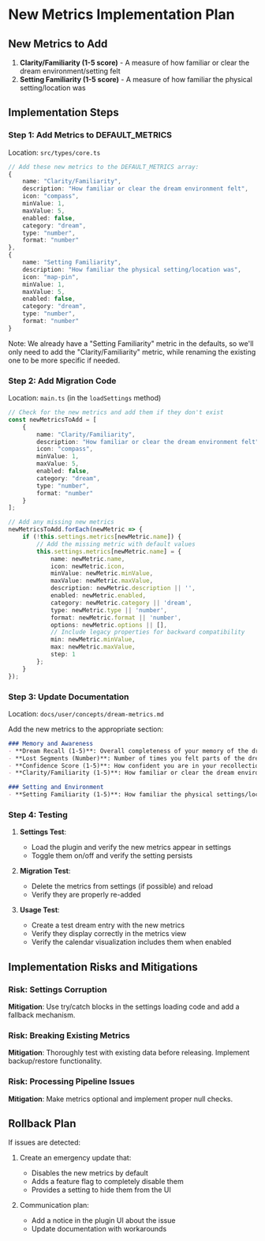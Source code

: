 # New Metrics Implementation Plan

## New Metrics to Add

1. **Clarity/Familiarity (1-5 score)** - A measure of how familiar or clear the dream environment/setting felt
2. **Setting Familiarity (1-5 score)** - A measure of how familiar the physical setting/location was

## Implementation Steps

### Step 1: Add Metrics to DEFAULT_METRICS

Location: `src/types/core.ts`

```typescript
// Add these new metrics to the DEFAULT_METRICS array:
{
    name: "Clarity/Familiarity",
    description: "How familiar or clear the dream environment felt",
    icon: "compass",
    minValue: 1,
    maxValue: 5,
    enabled: false,
    category: "dream",
    type: "number",
    format: "number"
},
{
    name: "Setting Familiarity",
    description: "How familiar the physical setting/location was",
    icon: "map-pin",
    minValue: 1,
    maxValue: 5,
    enabled: false,
    category: "dream",
    type: "number",
    format: "number"
}
```

Note: We already have a "Setting Familiarity" metric in the defaults, so we'll only need to add the "Clarity/Familiarity" metric, while renaming the existing one to be more specific if needed.

### Step 2: Add Migration Code

Location: `main.ts` (in the `loadSettings` method)

```typescript
// Check for the new metrics and add them if they don't exist
const newMetricsToAdd = [
    {
        name: "Clarity/Familiarity",
        description: "How familiar or clear the dream environment felt",
        icon: "compass",
        minValue: 1,
        maxValue: 5,
        enabled: false,
        category: "dream",
        type: "number",
        format: "number"
    }
];

// Add any missing new metrics
newMetricsToAdd.forEach(newMetric => {
    if (!this.settings.metrics[newMetric.name]) {
        // Add the missing metric with default values
        this.settings.metrics[newMetric.name] = {
            name: newMetric.name,
            icon: newMetric.icon,
            minValue: newMetric.minValue,
            maxValue: newMetric.maxValue,
            description: newMetric.description || '',
            enabled: newMetric.enabled,
            category: newMetric.category || 'dream',
            type: newMetric.type || 'number',
            format: newMetric.format || 'number',
            options: newMetric.options || [],
            // Include legacy properties for backward compatibility
            min: newMetric.minValue,
            max: newMetric.maxValue,
            step: 1
        };
    }
});
```

### Step 3: Update Documentation

Location: `docs/user/concepts/dream-metrics.md`

Add the new metrics to the appropriate section:

```markdown
### Memory and Awareness
- **Dream Recall (1-5)**: Overall completeness of your memory of the dream
- **Lost Segments (Number)**: Number of times you felt parts of the dream were forgotten
- **Confidence Score (1-5)**: How confident you are in your recollection
- **Clarity/Familiarity (1-5)**: How familiar or clear the dream environment felt

### Setting and Environment
- **Setting Familiarity (1-5)**: How familiar the physical settings/locations were from waking life
```

### Step 4: Testing

1. **Settings Test**:
   - Load the plugin and verify the new metrics appear in settings
   - Toggle them on/off and verify the setting persists

2. **Migration Test**:
   - Delete the metrics from settings (if possible) and reload
   - Verify they are properly re-added

3. **Usage Test**:
   - Create a test dream entry with the new metrics
   - Verify they display correctly in the metrics view
   - Verify the calendar visualization includes them when enabled

## Implementation Risks and Mitigations

### Risk: Settings Corruption
**Mitigation**: Use try/catch blocks in the settings loading code and add a fallback mechanism.

### Risk: Breaking Existing Metrics
**Mitigation**: Thoroughly test with existing data before releasing. Implement backup/restore functionality.

### Risk: Processing Pipeline Issues 
**Mitigation**: Make metrics optional and implement proper null checks.

## Rollback Plan

If issues are detected:

1. Create an emergency update that:
   - Disables the new metrics by default
   - Adds a feature flag to completely disable them
   - Provides a setting to hide them from the UI

2. Communication plan:
   - Add a notice in the plugin UI about the issue
   - Update documentation with workarounds 
